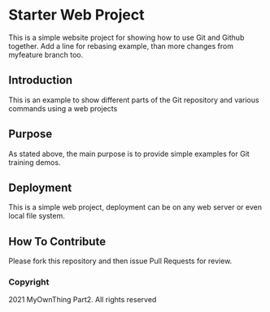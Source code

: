 # Starter Web Project

This is a simple website project for showing how to use Git and Github together. Add a line for rebasing example, than more changes from myfeature branch too.

## Introduction

This is an example to show different parts of the Git repository and various commands using a web projects
## Purpose

As stated above, the main purpose is to provide simple examples for Git training demos.

## Deployment

This is a simple web project, deployment can be on any web server or even local file system.

## How To Contribute

Please fork this repository and then issue Pull Requests for review.

### Copyright

2021 MyOwnThing Part2. All rights reserved